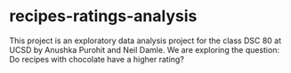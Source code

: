 # recipes-ratings-analysis
This project is an exploratory data analysis project for the class DSC 80 at UCSD by Anushka Purohit and Neil Damle. We are exploring the question: Do recipes with chocolate have a higher rating?
